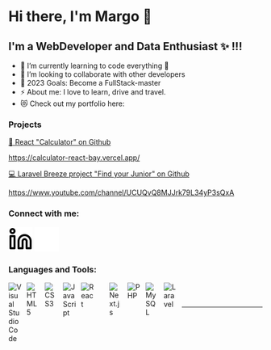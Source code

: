 # Hi there, I'm Margo 👋 

## I'm a WebDeveloper and Data Enthusiast ✨ !!!

- 🌱 I’m currently learning to code everything 🤣
- 👯 I’m looking to collaborate with other developers
- 🥅 2023 Goals: Become a FullStack-master
- ⚡ About me: I love to learn, drive and travel.
- 😻 Check out my portfolio here: 

### Projects

[🧮 React "Calculator" on Github ](https://github.com/know-now/Tiny-React-calculator)

https://calculator-react-bay.vercel.app/

[💻 Laravel Breeze project "Find your Junior" on Github ](https://github.com/know-now/Find_Your_Junior)

https://www.youtube.com/channel/UCUQvQ8MJJrk79L34yP3sQxA

### Connect with me:


[![website](./img/linkedin-light.svg)](https://www.linkedin.com/in/marharyta-turelyk/)
[![website](./img/linkedin-dark.svg)](https://www.linkedin.com/in/marharyta-turelyk/)
&nbsp;&nbsp;

### Languages and Tools:

<img align="left" alt="Visual Studio Code" width="26px" src="https://upload.wikimedia.org/wikipedia/commons/thumb/9/9a/Visual_Studio_Code_1.35_icon.svg/2048px-Visual_Studio_Code_1.35_icon.svg.png" style="padding-right:10px;" />
<img align="left" alt="HTML5" width="26px" src="https://cdn.jsdelivr.net/gh/devicons/devicon/icons/html5/html5-original.svg" style="padding-right:10px;" />
<img align="left" alt="CSS3" width="26px" src="https://cdn.jsdelivr.net/gh/devicons/devicon/icons/css3/css3-original.svg" style="padding-right:10px;" />
<img align="left" alt="JavaScript" width="26px" src="https://cdn.jsdelivr.net/gh/devicons/devicon/icons/javascript/javascript-original.svg" style="padding-right:10px;" />
<img align="left" alt="React" width="26px" src="https://cdn.jsdelivr.net/gh/devicons/devicon/icons/react/react-original.svg" style="padding-right:30px;" />
<img align="left" alt="Next.js" width="26px" src="https://upload.wikimedia.org/wikipedia/commons/thumb/8/8e/Nextjs-logo.svg/800px-Nextjs-logo.svg.png" style="padding-right:10px;" />
<img align="left" alt="PHP" width="26px" src="https://upload.wikimedia.org/wikipedia/commons/thumb/3/31/Webysther_20160423_-_Elephpant.svg/2560px-Webysther_20160423_-_Elephpant.svg.png" style="padding-right:10px;" />
<img align="left" alt="MySQL" width="26px" src="https://cdn.jsdelivr.net/gh/devicons/devicon/icons/mysql/mysql-original.svg" style="padding-right:10px;" />
<img align="left" alt="Laravel" width="26px" src="https://upload.wikimedia.org/wikipedia/commons/thumb/9/9a/Laravel.svg/1969px-Laravel.svg.png" style="padding-right:10px;" />

<br />
<br />

---

